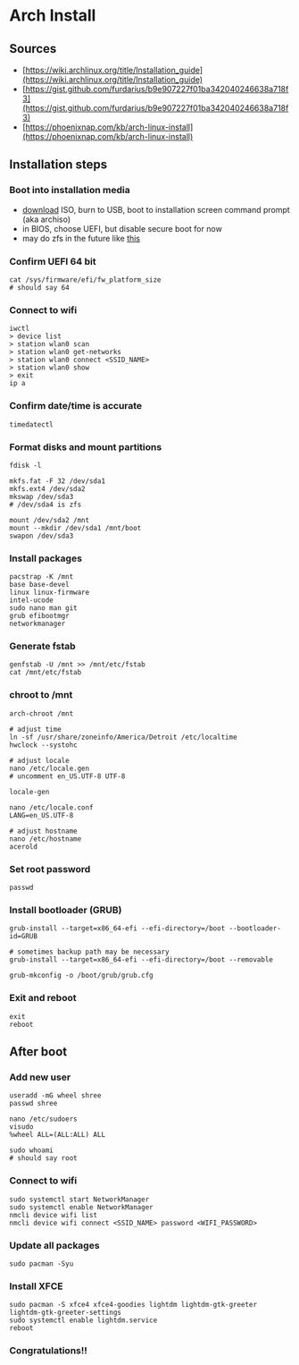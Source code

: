 # Arch Install
## Sources
- [https://wiki.archlinux.org/title/Installation_guide](https://wiki.archlinux.org/title/Installation_guide)
- [https://gist.github.com/furdarius/b9e907227f01ba342040246638a718f3](https://gist.github.com/furdarius/b9e907227f01ba342040246638a718f3)
- [https://phoenixnap.com/kb/arch-linux-install](https://phoenixnap.com/kb/arch-linux-install)

## Installation steps
### Boot into installation media
- [download](https://archlinux.org/download/) ISO, burn to USB, boot to installation screen command prompt (aka archiso)
- in BIOS, choose UEFI, but disable secure boot for now 
- may do zfs in the future like [this](https://github.com/eoli3n/archiso-zfs)

### Confirm UEFI 64 bit
```
cat /sys/firmware/efi/fw_platform_size
# should say 64
```

### Connect to wifi
```
iwctl
> device list
> station wlan0 scan
> station wlan0 get-networks
> station wlan0 connect <SSID_NAME>
> station wlan0 show
> exit
ip a
```

### Confirm date/time is accurate
```
timedatectl
```

### Format disks and mount partitions
```
fdisk -l

mkfs.fat -F 32 /dev/sda1
mkfs.ext4 /dev/sda2
mkswap /dev/sda3
# /dev/sda4 is zfs

mount /dev/sda2 /mnt
mount --mkdir /dev/sda1 /mnt/boot
swapon /dev/sda3
```

### Install packages
```
pacstrap -K /mnt
base base-devel
linux linux-firmware
intel-ucode
sudo nano man git
grub efibootmgr
networkmanager
```

### Generate fstab
```
genfstab -U /mnt >> /mnt/etc/fstab
cat /mnt/etc/fstab
```

### chroot to /mnt
```
arch-chroot /mnt

# adjust time
ln -sf /usr/share/zoneinfo/America/Detroit /etc/localtime
hwclock --systohc

# adjust locale
nano /etc/locale.gen
# uncomment en_US.UTF-8 UTF-8

locale-gen

nano /etc/locale.conf
LANG=en_US.UTF-8

# adjust hostname
nano /etc/hostname
acerold
```

### Set root password
```
passwd
```

### Install bootloader (GRUB)
```
grub-install --target=x86_64-efi --efi-directory=/boot --bootloader-id=GRUB

# sometimes backup path may be necessary
grub-install --target=x86_64-efi --efi-directory=/boot --removable

grub-mkconfig -o /boot/grub/grub.cfg
```

### Exit and reboot
```
exit
reboot
```

## After boot

### Add new user
```
useradd -mG wheel shree
passwd shree

nano /etc/sudoers
visudo
%wheel ALL=(ALL:ALL) ALL

sudo whoami
# should say root
```

### Connect to wifi
```
sudo systemctl start NetworkManager
sudo systemctl enable NetworkManager
nmcli device wifi list
nmcli device wifi connect <SSID_NAME> password <WIFI_PASSWORD>
```

### Update all packages
```
sudo pacman -Syu
```

### Install XFCE
```
sudo pacman -S xfce4 xfce4-goodies lightdm lightdm-gtk-greeter lightdm-gtk-greeter-settings
sudo systemctl enable lightdm.service
reboot 
```

### Congratulations!!
